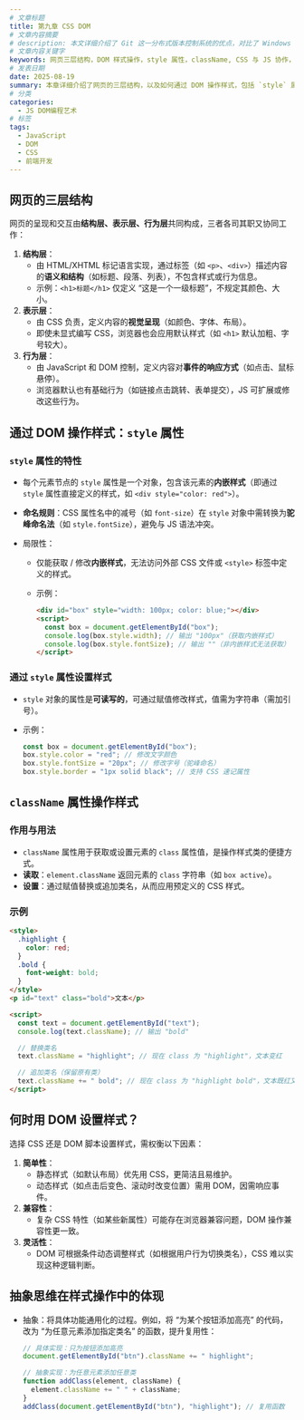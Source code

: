 ```yaml
---
# 文章标题
title: 第九章 CSS DOM
# 文章内容摘要
# description: 本文详细介绍了 Git 这一分布式版本控制系统的优点，对比了 Windows 与 macOS/Linux 系统下的常用命令，讲解了 vim 操作模式及常用命令，还阐述了 Git 的基本配置、特定项目配置和命令缩写设置等内容。
# 文章内容关键字
keywords: 网页三层结构，DOM 样式操作，style 属性，className, CSS 与 JS 协作，前端分层思想
# 发表日期
date: 2025-08-19
summary: 本章详细介绍了网页的三层结构，以及如何通过 DOM 操作样式，包括 `style` 属性和 `className` 属性的使用。通过这些操作，开发者可以更灵活地控制网页的样式，实现更丰富的交互效果。
# 分类
categories:
  - JS DOM编程艺术
# 标签
tags:
  - JavaScript
  - DOM
  - CSS
  - 前端开发
---
```


## 网页的三层结构

网页的呈现和交互由**结构层、表示层、行为层**共同构成，三者各司其职又协同工作：

1. **结构层**：
   - 由 HTML/XHTML 标记语言实现，通过标签（如 `<p>`、`<div>`）描述内容的**语义和结构**（如标题、段落、列表），不包含样式或行为信息。
   - 示例：`<h1>标题</h1>` 仅定义 “这是一个一级标题”，不规定其颜色、大小。
2. **表示层**：
   - 由 CSS 负责，定义内容的**视觉呈现**（如颜色、字体、布局）。
   - 即使未显式编写 CSS，浏览器也会应用默认样式（如 `<h1>` 默认加粗、字号较大）。
3. **行为层**：
   - 由 JavaScript 和 DOM 控制，定义内容对**事件的响应方式**（如点击、鼠标悬停）。
   - 浏览器默认也有基础行为（如链接点击跳转、表单提交），JS 可扩展或修改这些行为。

## 通过 DOM 操作样式：`style` 属性

### `style` 属性的特性

- 每个元素节点的 `style` 属性是一个对象，包含该元素的**内嵌样式**（即通过 `style` 属性直接定义的样式，如 `<div style="color: red">`）。

- **命名规则**：CSS 属性名中的减号（如 `font-size`）在 `style` 对象中需转换为**驼峰命名法**（如 `style.fontSize`），避免与 JS 语法冲突。

- 局限性：

  - 仅能获取 / 修改**内嵌样式**，无法访问外部 CSS 文件或 `<style>` 标签中定义的样式。

  - 示例：

    ```html
    <div id="box" style="width: 100px; color: blue;"></div>
    <script>
      const box = document.getElementById("box");
      console.log(box.style.width); // 输出 "100px"（获取内嵌样式）
      console.log(box.style.fontSize); // 输出 ""（非内嵌样式无法获取）
    </script>
    ```

### 通过 `style` 属性设置样式

- `style` 对象的属性是**可读写的**，可通过赋值修改样式，值需为字符串（需加引号）。

- 示例：

  ```js
  const box = document.getElementById("box");
  box.style.color = "red"; // 修改文字颜色
  box.style.fontSize = "20px"; // 修改字号（驼峰命名）
  box.style.border = "1px solid black"; // 支持 CSS 速记属性
  ```

## `className` 属性操作样式

### 作用与用法

- `className` 属性用于获取或设置元素的 `class` 属性值，是操作样式类的便捷方式。
- **读取**：`element.className` 返回元素的 `class` 字符串（如 `box active`）。
- **设置**：通过赋值替换或追加类名，从而应用预定义的 CSS 样式。

### 示例

```html
<style>
  .highlight {
    color: red;
  }
  .bold {
    font-weight: bold;
  }
</style>
<p id="text" class="bold">文本</p>

<script>
  const text = document.getElementById("text");
  console.log(text.className); // 输出 "bold"

  // 替换类名
  text.className = "highlight"; // 现在 class 为 "highlight"，文本变红

  // 追加类名（保留原有类）
  text.className += " bold"; // 现在 class 为 "highlight bold"，文本既红又粗
</script>
```

## 何时用 DOM 设置样式？

选择 CSS 还是 DOM 脚本设置样式，需权衡以下因素：

1. **简单性**：
   - 静态样式（如默认布局）优先用 CSS，更简洁且易维护。
   - 动态样式（如点击后变色、滚动时改变位置）需用 DOM，因需响应事件。
2. **兼容性**：
   - 复杂 CSS 特性（如某些新属性）可能存在浏览器兼容问题，DOM 操作兼容性更一致。
3. **灵活性**：
   - DOM 可根据条件动态调整样式（如根据用户行为切换类名），CSS 难以实现这种逻辑判断。

## 抽象思维在样式操作中的体现

- 抽象：将具体功能通用化的过程。例如，将 “为某个按钮添加高亮” 的代码，改为 “为任意元素添加指定类名” 的函数，提升复用性：

  ```js
  // 具体实现：只为按钮添加高亮
  document.getElementById("btn").className += " highlight";

  // 抽象实现：为任意元素添加任意类
  function addClass(element, className) {
    element.className += " " + className;
  }
  addClass(document.getElementById("btn"), "highlight"); // 复用函数
  ```

